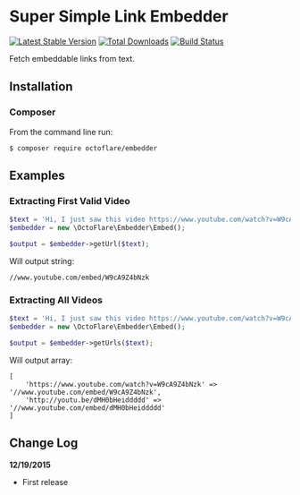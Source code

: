# Super Simple Link Embedder

[![Latest Stable Version](https://poser.pugx.org/octoflare/embedder/v/stable.png)](https://packagist.org/packages/octoflare/embedder) [![Total Downloads](https://poser.pugx.org/octoflare/embedder/downloads.png)](https://packagist.org/packages/octoflare/embedder) [![Build Status](https://travis-ci.org/OctoFlare/embedder.svg)](https://travis-ci.org/OctoFlare/embedder)

Fetch embeddable links from text.

## Installation

### Composer

From the command line run:

```
$ composer require octoflare/embedder
```

## Examples

### Extracting First Valid Video

```php
$text = 'Hi, I just saw this video https://www.youtube.com/watch?v=W9cA9Z4bNzk and the http://youtu.be/dMH0bHeiddddd';
$embedder = new \OctoFlare\Embedder\Embed();

$output = $embedder->getUrl($text);
```

Will output string:

```
//www.youtube.com/embed/W9cA9Z4bNzk
```

### Extracting All Videos

```php
$text = 'Hi, I just saw this video https://www.youtube.com/watch?v=W9cA9Z4bNzk and the http://youtu.be/dMH0bHeiddddd';
$embedder = new \OctoFlare\Embedder\Embed();

$output = $embedder->getUrls($text);
```

Will output array:

```
[
    'https://www.youtube.com/watch?v=W9cA9Z4bNzk' => '//www.youtube.com/embed/W9cA9Z4bNzk',
    'http://youtu.be/dMH0bHeiddddd' => '//www.youtube.com/embed/dMH0bHeiddddd'
]
```

## Change Log

**12/19/2015**

 - First release
